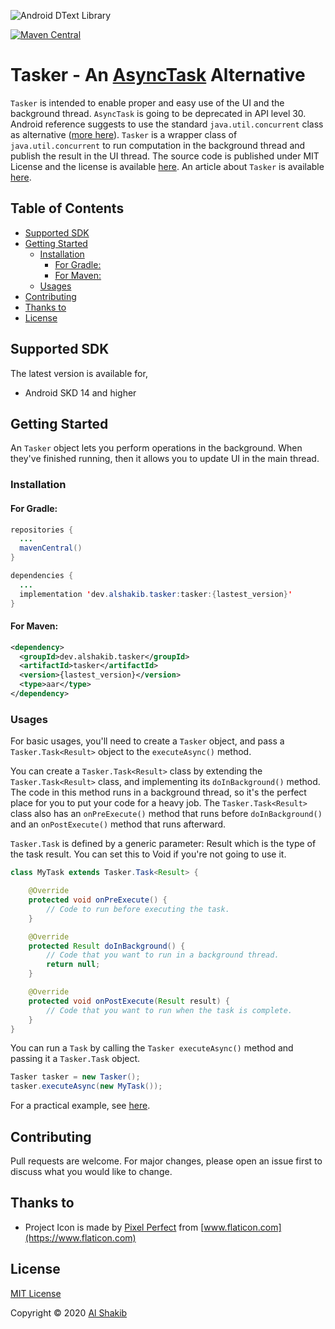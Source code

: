 ![Android DText Library](docs/assets/tasker_cover.png)

[![Maven Central](https://img.shields.io/maven-central/v/dev.alshakib.tasker/tasker.svg?label=Maven%20Central)](https://search.maven.org/search?q=g:%22dev.alshakib.tasker%22%20AND%20a:%22tasker%22)

# Tasker - An [AsyncTask](https://developer.android.com/reference/android/os/AsyncTask) Alternative

`Tasker` is intended to enable proper and easy use of the UI and the background thread. `AsyncTask` is going to be deprecated in API level 30. Android reference suggests to use the standard `java.util.concurrent` class as alternative ([more here](https://developer.android.com/reference/android/os/AsyncTask)). `Tasker` is a wrapper class of `java.util.concurrent` to run computation in the background thread and publish the result in the UI thread. The source code is published under MIT License and the license is available [here](LICENSE). An article about `Tasker` is available [here](https://alshakib.dev/blog/let_me_introduce_tasker-18-07-2020).

## Table of Contents

- [Supported SDK](#supported-sdk)
- [Getting Started](#getting-started)
  - [Installation](#installation)
    - [For Gradle:](#for-gradle)
    - [For Maven:](#for-maven)
  - [Usages](#usages)
- [Contributing](#contributing)
- [Thanks to](#thanks-to)
- [License](#license)

## Supported SDK

The latest version is available for,

* Android SKD 14 and higher

## Getting Started

An `Tasker` object lets you perform operations in the background. When they've finished running, then it allows you to update UI in the main thread.

### Installation

#### For Gradle:

```java
repositories {
  ...
  mavenCentral()
}

dependencies {
  ...
  implementation 'dev.alshakib.tasker:tasker:{lastest_version}'
}
```

#### For Maven:

```xml
<dependency>
  <groupId>dev.alshakib.tasker</groupId>
  <artifactId>tasker</artifactId>
  <version>{lastest_version}</version>
  <type>aar</type>
</dependency>
```



### Usages

For basic usages, you'll need to create a `Tasker`  object, and pass a `Tasker.Task<Result>` object to the `executeAsync()` method.

You can create a `Tasker.Task<Result>` class by extending the `Tasker.Task<Result>` class, and implementing its `doInBackground()` method. The code in this method runs in a background thread, so it's the perfect place for you to put your code for a heavy job. The `Tasker.Task<Result>` class also has an `onPreExecute()` method that runs before `doInBackground()` and an `onPostExecute()` method that runs afterward.

`Tasker.Task` is defined by a generic parameter: Result which is the type of the task result. You can set this to Void if you're not going to use it.

```java
class MyTask extends Tasker.Task<Result> {

    @Override
    protected void onPreExecute() {
        // Code to run before executing the task.
    }

    @Override
    protected Result doInBackground() {
        // Code that you want to run in a background thread.
        return null;
    }

    @Override
    protected void onPostExecute(Result result) {
        // Code that you want to run when the task is complete.
    }
}
```

You can run a `Task` by calling the `Tasker executeAsync()` method and passing it a `Tasker.Task` object.

```java
Tasker tasker = new Tasker();
tasker.executeAsync(new MyTask());
```

For a practical example, see [here](https://github.com/AlShakib/Tasker/blob/master/app/src/main/java/dev/alshakib/tasker/example/MainActivity.java).

## Contributing

Pull requests are welcome. For major changes, please open an issue first to discuss what you would like to change.

## Thanks to

- Project Icon is made by [Pixel Perfect](https://www.flaticon.com/authors/pixel-perfect) from [www.flaticon.com](https://www.flaticon.com)

## License

[MIT License](LICENSE)

Copyright © 2020 [Al Shakib](https://alshakib.dev/)
